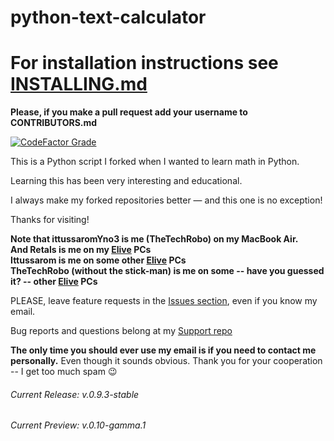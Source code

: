 # python-text-calculator
# For installation instructions see [INSTALLING.md](INSTALLING.md)

**Please, if you make a pull request add your username to CONTRIBUTORS.md**

[![CodeFactor Grade](https://www.codefactor.io/repository/github/thetechrobo/python-text-calculator/badge/integrate-mathmod)](https://www.codefactor.io/repository/github/thetechrobo/python-text-calculator/overview/integrate-mathmod)

This is a Python script I forked when I wanted to learn math in Python.

Learning this has been very interesting and educational. 

I always make my forked repositories better — and this one is no exception!  

Thanks for visiting!

**Note that ittussaromYno3 is me (TheTechRobo) on my MacBook Air.**  
**And Retals is me on my [Elive](https://elivecd.org) PCs**  
**Ittussarom is me on some other [Elive](https://elivecd.org) PCs**  
**TheTechRobo (without the stick-man) is me on some -- have you guessed it? -- other [Elive](https://elivecd.org) PCs**


PLEASE, leave feature requests in the [Issues section](https://github.com/thetechrobo/python-text-calculator/issues), even if you know my email.

Bug reports and questions belong at my [Support repo](https://github.com/thetechrobo/support)

**The only time you should ever use my email is if you need to contact me personally.** Even though it sounds obvious. Thank you for your cooperation -- I get too much spam :wink:


###### Current Release: v.0.9.3-stable
###### Current Preview: v.0.10-gamma.1
